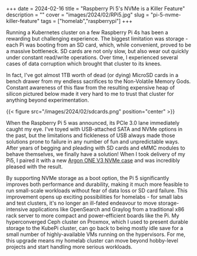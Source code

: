 +++
date = 2024-02-16
title = "Raspberry Pi 5's NVMe is a Killer Feature"
description = ""
cover = "images/2024/02/RPi5.jpg"
slug = "pi-5-nvme-killer-feature"
tags = ["homelab","raspberrypi"]
+++

Running a Kubernetes cluster on a few Raspberry Pi 4s has been a rewarding but challenging experience.  The biggest limitation was storage - each Pi was booting from an SD card, which, while convenient, proved to be a massive bottleneck.  SD cards are not only slow, but also wear out quickly under constant read/write operations.  Over time, I experienced several cases of data corruption which brought that cluster to its knees.
<!--more-->
In fact, I've got almost 1TB worth of dead (or dying) MicroSD cards in a bench drawer from my endless sacrifices to the Non-Volatile Memory Gods.  Constant awareness of this flaw from the resulting expensive heap of silicon pictured below made it very hard to me to trust that cluster for anything beyond experimentation.

{{< figure src="/images/2024/02/sdcards.png" position="center" >}}

When the Raspberry Pi 5 was announced, its PCIe 3.0 lane immediately caught my eye.  I've toyed with USB-attached SATA and NVMe options in the past, but the limitations and fickleness of USB always made those solutions prone to failure in any number of fun and unpredictable ways.  After years of begging and pleading with SD cards and eMMC modules to behave themselves, we finally have a solution!  When I took delivery of my Pi5, I paired it with a new [Argon ONE V3 NVMe case](https://argon40.com/products/argon-one-v3-m-2-nvme-case) and was incredibly pleased with the result.

By supporting NVMe storage as a boot option, the Pi 5 significantly improves both performance and durability, making it much more feasible to run small-scale workloads without fear of data loss or SD card failure.  This improvement opens up exciting possibilities for homelabs - for small labs and test clusters, it's no longer an ill-fated endeavour to move storage-intensive applications like OpenSearch and Graylog from a traditional x86 rack server to more compact and power-efficient boards like the Pi.  My hyperconverged Ceph cluster on Proxmox, which I used to present durable storage to the KubePi cluster, can go back to being mostly idle save for a small number of highly-available VMs running on the hypervisors.  For me, this upgrade means my homelab cluster can move beyond hobby-level projects and start handling more serious workloads.
